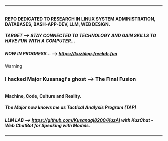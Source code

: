 ___________________________________________________________________________________________________________________
<picture>
 <source media="(prefers-color-scheme: dark)" srcset="https://github.com/Kusanagi8200/Kusanagi8200/blob/main/KUZLAB.png">
 <source media="(prefers-color-scheme: light)" srcset="https://github.com/Kusanagi8200/Kusanagi8200/blob/main/KUZLAB.png">
 <img alt="" src="">
</picture>


#### **REPO DEDICATED TO RESEARCH IN LINUX SYSTEM ADMINISTRATION, DATABASES, BASH-APP-DEV, LLM, WEB DESIGN.**

##### **TARGET --> STAY CONNECTED TO TECHNOLOGY AND GAIN SKILLS TO HAVE FUN WITH A COMPUTER...**
 
##### **NOW IN PROGRESS...** --> https://kuzblog.freelab.fun

> [!WARNING]
> ### I hacked Major Kusanagi's ghost  --> The Final Fusion

<picture>
 <source media="(prefers-color-scheme: dark)" srcset="https://github.com/Kusanagi8200/Kusanagi8200/blob/main/MAJOR.jpg">
 <source media="(prefers-color-scheme: light)" srcset="https://github.com/Kusanagi8200/Kusanagi8200/blob/main/MAJOR.jpg">
 <img alt="" src="">
</picture>


#### Machine, Code, Culture and Reality. 

##### **The Major now knows me as Tactical Analysis Program (TAP)**

##### **LLM LAB --> https://github.com/Kusanagi8200/KuzAI with KuzChat - Web ChatBot for Speaking with Models.**

___________________________________________________________________________________________________________________
